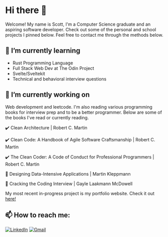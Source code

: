 # Hi there 👋

Welcome! My name is Scott, I'm a Computer Science graduate and an aspiring software developer. Check out some of the personal and school projects I pinned below. Feel free to contact me through the methods below.

## 🌱 I’m currently learning
- Rust Programming Language
- Full Stack Web Dev at The Odin Project
- Svelte/Sveltekit
- Technical and behavioral interview questions

## 🔭 I’m currently working on
Web development and leetcode. I'm also reading various programming books for interview prep and to be a better programmer. Below are some of the books I've read or currently reading.

✔️ Clean Architecture | Robert C. Martin

✔️ Clean Code: A Handbook of Agile Software Craftsmanship | Robert C. Martin

✔️ The Clean Coder: A Code of Conduct for Professional Programmers | Robert C. Martin

📖 Designing Data-Intensive Applications | Martin Kleppmann

📖 Cracking the Coding Interview | Gayle Laakmann McDowell


My most recent in-progress project is my portfolio website.
Check it out [here!](https://www.scottti.dev/)

## 📫 How to reach me:
[![LinkedIn](https://img.shields.io/badge/LinkedIn-Scott_Ti-informational?style=flat-square&logo=linkedin&logoColor=white)](https://www.linkedin.com/in/scott-ti)
[![Gmail](https://img.shields.io/badge/Gmail-scott.ti312@gmail.com-informational?style=flat-square&color=EA4335&logo=gmail&logoColor=white)](mailto:scott.ti312@gmail.com?subject=Hey!)
